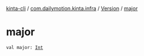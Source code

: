 [kinta-cli](../../index.md) / [com.dailymotion.kinta.infra](../index.md) / [Version](index.md) / [major](./major.md)

# major

`val major: `[`Int`](https://kotlinlang.org/api/latest/jvm/stdlib/kotlin/-int/index.html)
